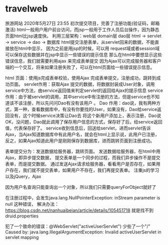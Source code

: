 # travelweb
旅游网站
2020年5月27日 23:55 初次提交项目，完善了注册功能(验证码，邮箱激活)
html一般用户用户前台访问，而jsp一般用于工作人员后台操作，因为静态页面html比jsp速度快。
利用三层架构：web层 domain层 dao层
html -> servlet -> service -> dao -> 数据库
html提交注册表单，从servlet回来的数据，不能直接放在html中显示，
因为之前是用jsp的时候，可以用 request域或者session域可以保存这些数据并在jsp中显示一些错误的提示信息
那么在html中要想显示这些错误信息，我们就需要利用ajax 来完成表单提交
因为Ajax可以完成服务器和客户端的一个交互，将来如果注册失败了，可以在html页面给一些错误提示信息。

html 页面：使用js完成表单校验，使用Ajax 完成表单提交，注册成功，跳转到成功页面。
servlet作用：获取Ajax 提交的数据，将数据封装成User对象，调用service中方法，由service返回值来判定servlet的返回给Ajax的提示信息
service作用：由于被servlet的调用，其中service中有注册的方法，但是service也不知道该不该注册，所以先问问Dao有没有该用户 。
Dao 作用：dao说，我有两种方式，第一种，查看数据库中，有没有你要找的User，如果没有，Dao给service返回没有，这个时候service决策让Dao去
将这个新用户添加上，表示注册，Dao说OK，没问题，Dao就此调用了保存用户信息的方式，保存好了后，给service返回值，代表保存好了。
service收到信息后，回送给servlet，进而servlet告诉Ajax，当Ajax知道数据库中有此用户名，就会在html上显示说，此用户已注册，
反之，如果Ajax知道此用户是刚刚保存到数据库，进而跳转页面到注册成功。

表单提交分为：发送数据给服务器，跳转页面。
发送数据给服务器，在html中用Ajax，即异步提交数据，
提交表单是一个同步的过程，而我们异步操作不是提交表单，而是提交数据。
通过发送Ajax请求给服务器，看看用户是否存在，如果用户存在，我们就不提交表单，如果用户不存在，我们再提交表单。
注重js的学习以及jQuery，Ajax

因为用户名查询只能查询出一个对象，所以我们只需要queryForObject就好了

在注册过程中，会发生java.lang.NullPointerException: inStream parameter is null 这种错误，
解决办法：https://blog.csdn.net/nanhuaibeian/article/details/105451718
就是找不到druid.properties

犯了一个致命的错误：@WebServlet("activeUserServlet")  少些了一个"/"
Caused by: java.lang.IllegalArgumentException: Invalid <url-pattern> activeUserServlet in servlet mapping